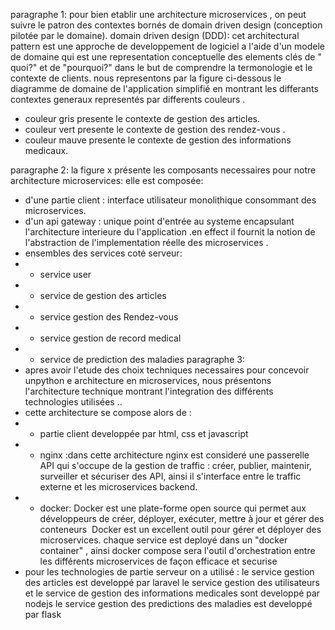 paragraphe 1:
pour bien etablir une architecture microservices , on peut suivre le patron des contextes bornés de domain driven design (conception pilotée par le  domaine).
domain driven design (DDD): cet architectural pattern est une approche de  developpement  de logiciel a l'aide d'un modele de domaine qui est une representation  conceptuelle  des elements clés de " quoi?" et de "pourquoi?"  dans le but de comprendre la termonologie et le contexte de  clients.
nous representons par la figure ci-dessous le diagramme de domaine de l'application  simplifié en montrant les differants contextes generaux representés par differents couleurs .
* couleur gris presente le contexte de gestion des articles.
* couleur vert presente le contexte de gestion des rendez-vous .
* couleur mauve presente le contexte de gestion des informations medicaux.

paragraphe 2:
 la figure x présente les composants necessaires pour notre architecture microservices:
 elle est composée:
 * d'une partie client :  interface utilisateur   monolithique consommant des microservices.
 * d'un api gateway : unique point d'entrée au systeme encapsulant l'architecture interieure du l'application .en effect il fournit  la notion de l'abstraction de l'implementation réelle des microservices .
 *  ensembles des services coté serveur:
 * * service user 
 * * service de gestion des articles
 * * service gestion des Rendez-vous
 * * service gestion de record medical
 * * service de prediction des maladies
 paragraphe 3:
* apres avoir l'etude des choix  techniques necessaires  pour concevoir unpython e architecture en microservices, nous présentons l'architecture technique montrant l'integration des différents technologies utilisées ..
*  cette architecture se compose alors de :
* * partie client developpée par html, css et javascript
* * nginx :dans cette architecture nginx est consideré  une passerelle API qui s'occupe de la gestion de traffic : créer, publier, maintenir, surveiller et sécuriser des API, ainsi il s'interface entre le traffic externe et les microservices backend.
* * docker: Docker est une plate-forme open source qui permet aux développeurs de créer, déployer, exécuter, mettre à jour et gérer des conteneurs 
Docker est un excellent outil pour gérer et déployer des microservices.
chaque service est deployé dans un "docker container"  , ainsi docker compose sera l'outil d'orchestration entre les différents microservices de façon efficace et securise
* pour les technologies de partie serveur on a utilisé :
le service  gestion des articles est developpé par laravel 
le service  gestion des utilisateurs et le service de gestion des  informations medicales sont developpé par nodejs
le service  gestion des predictions des maladies est developpé par flask 



